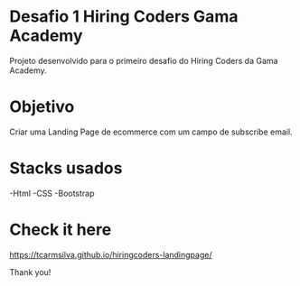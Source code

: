 # Desafio 1 Hiring Coders Gama Academy

Projeto desenvolvido para o primeiro desafio do Hiring Coders da Gama Academy. 

# Objetivo

Criar uma Landing Page de ecommerce com um campo de subscribe email.

# Stacks usados

-Html
-CSS
-Bootstrap

# Check it here

https://tcarmsilva.github.io/hiringcoders-landingpage/

Thank you!

